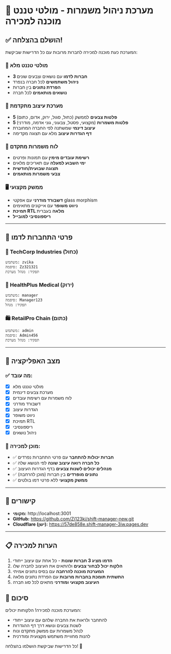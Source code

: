 # 🚀 מערכת ניהול משמרות - מולטי טננט מוכנה למכירה

## ✅ הושלם בהצלחה!

המערכת כעת מוכנה למכירה לחברות מרובות עם כל הדרישות שביקשת:

### 🏢 מולטי טננט מלא
- **3 חברות לדמו** עם נושאים וצבעים שונים
- **ניהול משתמשים** לכל חברה בנפרד
- **הפרדת נתונים** בין חברות
- **נושאים מותאמים** לכל חברה

### 🎨 מערכת עיצוב מתקדמת
- **5 פלטות צבעים** לממשק (כחול, סגול, ירוק, אדום, כתום)
- **5 פלטות משמרות** (מקצועי, פסטל, צבעוני, גוני אדמה, מודרני)
- **עיצוב דינמי** שמשתנה לפי החברה המחוברת
- **דף הגדרות עיצוב** מלא עם תצוגה מקדימה

### 📅 לוח משמרות מתקדם
- **רשימת עובדים מימין** עם תמונות ופרטים
- **ימי השבוע למעלה** עם תאריכים מלאים
- **תצוגה שבועית/חודשית**
- **צבעי משמרות מותאמים**

### 🖥️ ממשק מקצועי
- **דשבורד מודרני** עם אפקטי glass morphism
- **ניווט משופר** עם אייקונים מתאימים
- **תמיכת RTL מלאה** בעברית
- **ריספונסיבי למובייל**

---

## 🔐 פרטי התחברות לדמו

### 🏢 TechCorp Industries (כחול)
```
משתמש: zvika
סיסמה: Zz321321
תפקיד: מנהל מערכת
```

### 🏥 HealthPlus Medical (ירוק)
```
משתמש: manager
סיסמה: Manager123
תפקיד: מנהל
```

### 🛍️ RetailPro Chain (כתום)
```
משתמש: admin
סיסמה: Admin456
תפקיד: מנהל מערכת
```

---

## 🚦 מצב האפליקציה

### ✅ מה עובד:
- [x] מולטי טננט מלא
- [x] מערכת צבעים דינמית
- [x] לוח משמרות עם רשימת עובדים
- [x] דשבורד מודרני
- [x] הגדרות עיצוב
- [x] ניווט משופר
- [x] תמיכת RTL
- [x] ריספונסיבי
- [x] ניהול נושאים

### 🎯 מוכן למכירה:
- ✅ **חברות יכולות להתחבר** עם פרטי התחברות נפרדים
- ✅ **כל חברה רואה עיצוב שונה** לפי הנושא שלה
- ✅ **מנהלים יכולים לשנות צבעים** בדף הגדרות העיצוב
- ✅ **נתונים מופרדים** בין חברות (מוכן להרחבה)
- ✅ **ממשק מקצועי** ללא פרטי דמו בולטים

---

## 🔗 קישורים

- **מקומי:** http://localhost:3001
- **GitHub:** https://github.com/Zi123ki/shift-manager-new.git
- **Cloudflare (ישן):** https://57de858e.shift-manager-3iw.pages.dev

---

## 📋 הערות למכירה

1. **הדמו מציג 3 חברות שונות** - כל אחת עם עיצוב ייחודי
2. **הלקוח יכול לבחור צבעים** ולהתאים את העיצוב לחברה שלו
3. **המערכת מוכנה להרחבה** עם בסיס נתונים אמיתי
4. **התשתית תומכת בחברות מרובות** עם הפרדת נתונים מלאה
5. **העיצוב מקצועי ומודרני** מתאים לכל סוג חברה

## 🎉 סיכום

המערכת מוכנה למכירה! הלקוחות יכולים:
- להתחבר ולראות את החברה שלהם עם עיצוב ייחודי
- לשנות צבעים ונושא דרך דף ההגדרות
- לנהל משמרות עם ממשק מתקדם ונוח
- להנות מחוויית משתמש מקצועית ומודרנית

כל הדרישות שביקשת הושלמו בהצלחה! 🚀